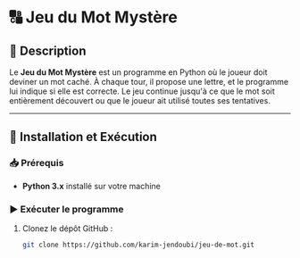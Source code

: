 # 🔠 Jeu du Mot Mystère

## 📌 Description
Le **Jeu du Mot Mystère** est un programme en Python où le joueur doit deviner un mot caché. À chaque tour, il propose une lettre, et le programme lui indique si elle est correcte. Le jeu continue jusqu'à ce que le mot soit entièrement découvert ou que le joueur ait utilisé toutes ses tentatives.

---

## 🚀 Installation et Exécution

### 📥 Prérequis
- **Python 3.x** installé sur votre machine

### ▶️ Exécuter le programme
1. Clonez le dépôt GitHub :
   ```bash
   git clone https://github.com/karim-jendoubi/jeu-de-mot.git
